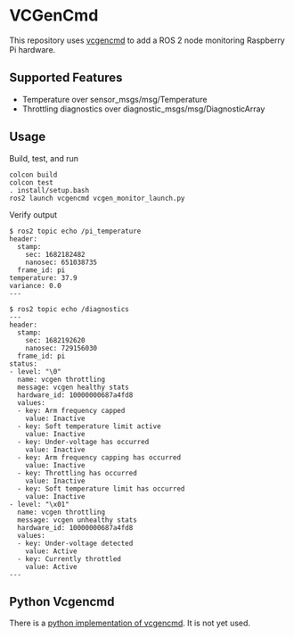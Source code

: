 # VCGenCmd

This repository uses [vcgencmd](https://elinux.org/RPI_vcgencmd_usage) to add a ROS 2 node monitoring Raspberry Pi hardware. 

## Supported Features

* Temperature over sensor_msgs/msg/Temperature
* Throttling diagnostics over diagnostic_msgs/msg/DiagnosticArray

## Usage


Build, test, and run

```commandline
colcon build
colcon test
. install/setup.bash
ros2 launch vcgencmd vcgen_monitor_launch.py
```

Verify output

```commandline
$ ros2 topic echo /pi_temperature 
header:
  stamp:
    sec: 1682182482
    nanosec: 651038735
  frame_id: pi
temperature: 37.9
variance: 0.0
---

$ ros2 topic echo /diagnostics
---
header:
  stamp:
    sec: 1682192620
    nanosec: 729156030
  frame_id: pi
status:
- level: "\0"
  name: vcgen throttling
  message: vcgen healthy stats
  hardware_id: 10000000687a4fd8
  values:
  - key: Arm frequency capped
    value: Inactive
  - key: Soft temperature limit active
    value: Inactive
  - key: Under-voltage has occurred
    value: Inactive
  - key: Arm frequency capping has occurred
    value: Inactive
  - key: Throttling has occurred
    value: Inactive
  - key: Soft temperature limit has occurred
    value: Inactive
- level: "\x01"
  name: vcgen throttling
  message: vcgen unhealthy stats
  hardware_id: 10000000687a4fd8
  values:
  - key: Under-voltage detected
    value: Active
  - key: Currently throttled
    value: Active
---
```

## Python Vcgencmd

There is a [python implementation of vcgencmd](https://pypi.org/project/vcgencmd/). It is not yet used.